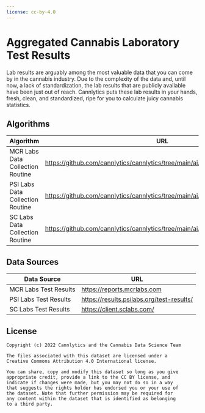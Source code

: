 ```yaml
---
license: cc-by-4.0
---
```


# Aggregated Cannabis Laboratory Test Results

Lab results are arguably among the most valuable data that you can come by in the cannabis industry. Due to the complexity of the data and, until now, a lack of standardization, the lab results that are publicly available have been just out of reach. Cannlytics puts these lab results in your hands, fresh, clean, and standardized, ripe for you to calculate juicy cannabis statistics.

## Algorithms

| Algorithm | URL |
|-----------|-----|
| MCR Labs Data Collection Routine | <https://github.com/cannlytics/cannlytics/tree/main/ai/curation/get_mcr_labs_data> |
| PSI Labs Data Collection Routine | <https://github.com/cannlytics/cannlytics/tree/main/ai/curation/get_psi_labs_data> |
| SC Labs Data Collection Routine | <https://github.com/cannlytics/cannlytics/tree/main/ai/curation/get_sc_labs_data> |

## Data Sources

| Data Source | URL |
|-------------|-----|
| MCR Labs Test Results | <https://reports.mcrlabs.com> |
| PSI Labs Test Results | <https://results.psilabs.org/test-results/> |
| SC Labs Test Results | <https://client.sclabs.com/>

## License

```
Copyright (c) 2022 Cannlytics and the Cannabis Data Science Team

The files associated with this dataset are licensed under a 
Creative Commons Attribution 4.0 International license.

You can share, copy and modify this dataset so long as you give
appropriate credit, provide a link to the CC BY license, and
indicate if changes were made, but you may not do so in a way
that suggests the rights holder has endorsed you or your use of
the dataset. Note that further permission may be required for
any content within the dataset that is identified as belonging
to a third party.
```
